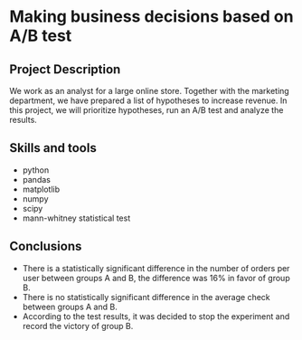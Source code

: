 # Making business decisions based on A/B test
## Project Description
We work as an analyst for a large online store. Together with the marketing department, we have prepared a list of hypotheses to increase revenue.
In this project, we will prioritize hypotheses, run an A/B test and analyze the results.
## Skills and tools
- python
- pandas
- matplotlib
- numpy
- scipy
- mann-whitney statistical test
## Conclusions
- There is a statistically significant difference in the number of orders per user between groups A and B, the difference was 16% in favor of group B.
- There is no statistically significant difference in the average check between groups A and B.
- According to the test results, it was decided to stop the experiment and record the victory of group B.
